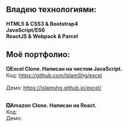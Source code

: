 ### 

<!--
**IslamShg/IslamShg** is a ✨ _special_ ✨ repository because its `README.md` (this file) appears on your GitHub profi
-->  

<h2>Владею технологиями:</h2>
<b>HTML5 & CSS3 & Bootstrap4</b>
<br><b>JavaScript/ES6</b>
<br><b>ReactJS & Webpack & Parcel</b>

<h2>Моё портфолио:</h2>  

❎<b>Excel Clone. Написан на чистом JavaScript. </b> 
<br>Код: https://github.com/IslamShg/excel										
<br>Демо: https://islamshg.github.io/excel/

<br><b>❎Amazon Clone. Написан на React.</b>
<br>Код:
<br>Демо:

